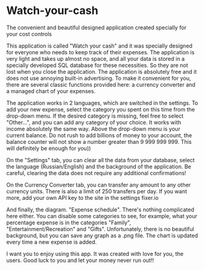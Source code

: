 # Watch-your-cash
The convenient and beautiful designed application created specially for your cost controls 

This application is called "Watch your cash" and it was specially designed for everyone who needs to keep track of their expenses. The application is very light and takes up almost no space, and all your data is stored in a specially developed SQL database for these necessities. So they are not lost when you close the application. The application is absolutely free and it does not use annoying built-in advertising. To make it convenient for you, there are several classic functions provided here: a currency converter and a managed chart of your expenses. 

The application works in 2 languages, which are switched in the settings.
To add your new expense, select the category you spent on this time from the drop-down menu. If the desired category is missing, feel free to select "Other...", and you can add any category of your choice. It works with income absolutely the same way. Above the drop-down menu is your current balance. Do not rush to add billions of money to your account, the balance counter will not show a number greater than 9 999 999 999. This will definitely be enough for you))

On the "Settings" tab, you can clear all the data from your database, select the language (Russian/English) and the background of the application. Be careful, clearing the data does not require any additional confirmations!

On the Currency Converter tab, you can transfer any amount to any other currency units. There is also a limit of 250 transfers per day. If you want more, add your own API key to the site in the settings fixer.io

And finally, the diagram. "Expense schedule". There's nothing complicated here either. You can disable some categories to see, for example, what your percentage expense is in the categories "Family", "Entertainment/Recreation" and "Gifts". Unfortunately, there is no beautiful background, but you can save any graph as a .png file. The chart is updated every time a new expense is added. 

I want you to enjoy using this app. It was created with love for you, the users. Good luck to you and let your money never run out!!
